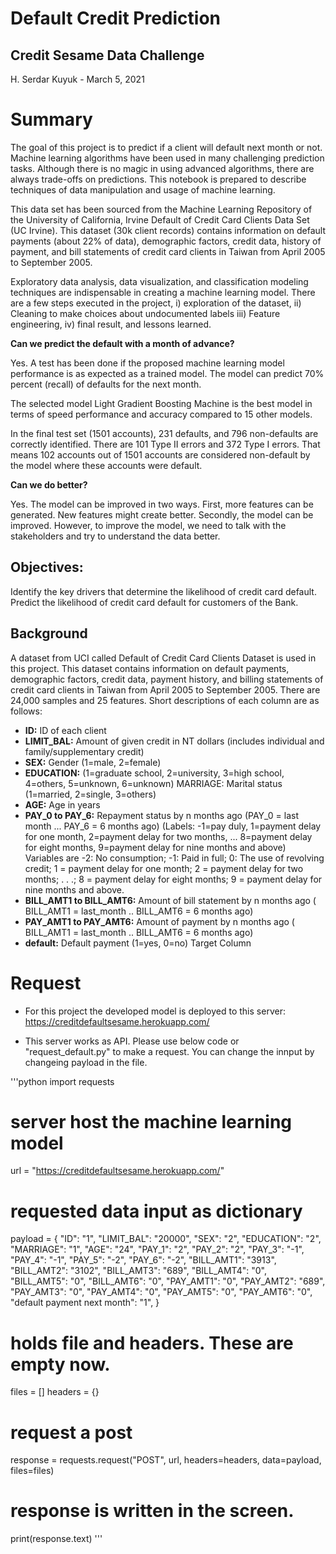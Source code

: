 # Default Credit Prediction

## Credit Sesame Data Challenge

H. Serdar Kuyuk - March 5, 2021

# Summary

The goal of this project is to predict if a client will default next month or not. Machine learning algorithms have been used in many challenging prediction tasks. Although there is no magic in using advanced algorithms, there are always trade-offs on predictions. This notebook is prepared to describe techniques of data manipulation and usage of machine learning.

This data set has been sourced from the Machine Learning Repository of the University of California, Irvine Default of Credit Card Clients Data Set (UC Irvine). This dataset (30k client records) contains information on default payments (about 22% of data), demographic factors, credit data, history of payment, and bill statements of credit card clients in Taiwan from April 2005 to September 2005.

Exploratory data analysis, data visualization, and classification modeling techniques are indispensable in creating a machine learning model. There are a few steps executed in the project, i) exploration of the dataset, ii) Cleaning to make choices about undocumented labels iii) Feature engineering, iv) final result, and lessons learned.

**Can we predict the default with a month of advance?**

Yes. A test has been done if the proposed machine learning model performance is as expected as a trained model. The model can predict 70% percent (recall) of defaults for the next month.

The selected model Light Gradient Boosting Machine is the best model in terms of speed performance and accuracy compared to 15 other models.

In the final test set (1501 accounts), 231 defaults, and 796 non-defaults are correctly identified. There are 101 Type II errors and 372 Type I errors. That means 102 accounts out of 1501 accounts are considered non-default by the model where these accounts were default.

**Can we do better?**

Yes. The model can be improved in two ways. First, more features can be generated. New features might create better. Secondly, the model can be improved. However, to improve the model, we need to talk with the stakeholders and try to understand the data better.

## Objectives:

Identify the key drivers that determine the likelihood of credit card default.
Predict the likelihood of credit card default for customers of the Bank.

## Background

A dataset from UCI called Default of Credit Card Clients Dataset is used in this project. This dataset contains information on default payments, demographic factors, credit data, payment history, and billing statements of credit card clients in Taiwan from April 2005 to September 2005. There are 24,000 samples and 25 features. Short descriptions of each column are as follows:

- **ID:** ID of each client
- **LIMIT_BAL:** Amount of given credit in NT dollars (includes individual and family/supplementary credit)
- **SEX:** Gender (1=male, 2=female)
- **EDUCATION:** (1=graduate school, 2=university, 3=high school, 4=others, 5=unknown, 6=unknown)
  MARRIAGE: Marital status (1=married, 2=single, 3=others)
- **AGE:** Age in years
- **PAY_0 to PAY_6:** Repayment status by n months ago (PAY_0 = last month ... PAY_6 = 6 months ago) (Labels: -1=pay duly, 1=payment delay for one month, 2=payment delay for two months, ... 8=payment delay for eight months, 9=payment delay for nine months and above)
  Variables are -2: No consumption; -1: Paid in full; 0: The use of revolving credit; 1 = payment delay for one month; 2 = payment delay for two months; . . .; 8 = payment delay for eight months; 9 = payment delay for nine months and above.
- **BILL_AMT1 to BILL_AMT6:** Amount of bill statement by n months ago ( BILL_AMT1 = last_month .. BILL_AMT6 = 6 months ago)
- **PAY_AMT1 to PAY_AMT6:** Amount of payment by n months ago ( BILL_AMT1 = last_month .. BILL_AMT6 = 6 months ago)
- **default:** Default payment (1=yes, 0=no) Target Column

# Request

- For this project the developed model is deployed to this server:
  https://creditdefaultsesame.herokuapp.com/

- This server works as API. Please use below code or "request_default.py" to make a request. You can change the innput by changeing payload in the file.

'''python
import requests

# server host the machine learning model

url = "https://creditdefaultsesame.herokuapp.com/"

# requested data input as dictionary

payload = {
"ID": "1",
"LIMIT_BAL": "20000",
"SEX": "2",
"EDUCATION": "2",
"MARRIAGE": "1",
"AGE": "24",
"PAY_1": "2",
"PAY_2": "2",
"PAY_3": "-1",
"PAY_4": "-1",
"PAY_5": "-2",
"PAY_6": "-2",
"BILL_AMT1": "3913",
"BILL_AMT2": "3102",
"BILL_AMT3": "689",
"BILL_AMT4": "0",
"BILL_AMT5": "0",
"BILL_AMT6": "0",
"PAY_AMT1": "0",
"PAY_AMT2": "689",
"PAY_AMT3": "0",
"PAY_AMT4": "0",
"PAY_AMT5": "0",
"PAY_AMT6": "0",
"default payment next month": "1",
}

# holds file and headers. These are empty now.

files = []
headers = {}

# request a post

response = requests.request("POST", url, headers=headers, data=payload, files=files)

# response is written in the screen.

print(response.text)
'''
